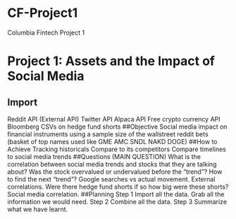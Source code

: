 # CF-Project1
Columbia Fintech Project 1

# Project 1: Assets and the Impact of Social Media

## Import

Reddit API (External API) Twitter API Alpaca API Free crypto currency API Bloomberg CSVs on hedge fund shorts ##Objective Social media impact on financial instruments using a sample size of the wallstreet reddit bets (basket of top names used like GME AMC SNDL NAKD DOGE) ##How to Achieve Tracking historicals Compare to its competitors Compare timelines to social media trends ##Questions (MAIN QUESTION) What is the correlation between social media trends and stocks that they are talking about? Was the stock overvalued or undervalued before the “trend”? How to find the next “trend”? Google searches vs actual movement. External correlations. Were there hedge fund shorts if so how big were these shorts? Social media correlation. ##Planning Step 1 Import all the data. Grab all the information we would need. Step 2 Combine all the data. Step 3 Summarize what we have learnt.
